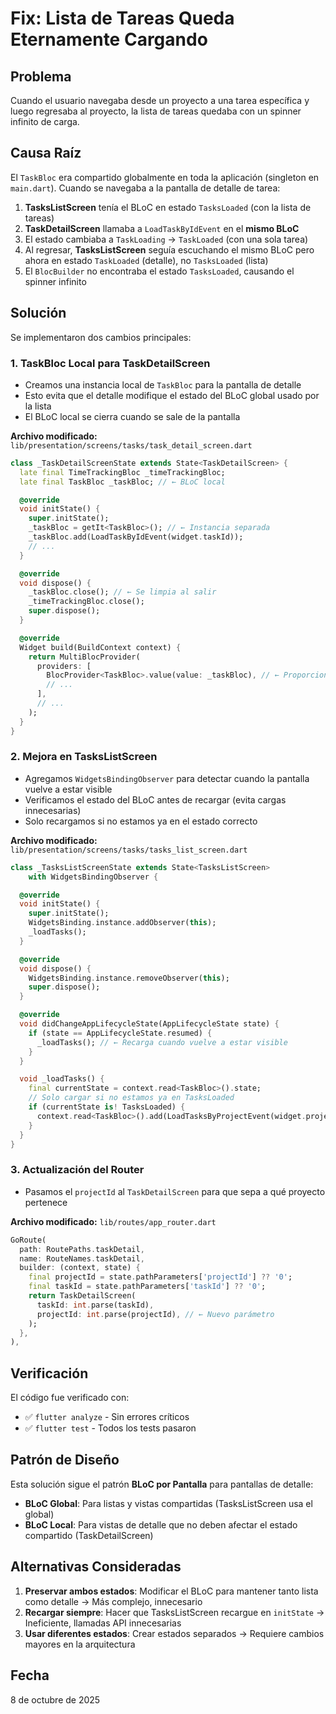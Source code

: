 # Fix: Lista de Tareas Queda Eternamente Cargando

## Problema

Cuando el usuario navegaba desde un proyecto a una tarea específica y luego regresaba al proyecto, la lista de tareas quedaba con un spinner infinito de carga.

## Causa Raíz

El `TaskBloc` era compartido globalmente en toda la aplicación (singleton en `main.dart`). Cuando se navegaba a la pantalla de detalle de tarea:

1. **TasksListScreen** tenía el BLoC en estado `TasksLoaded` (con la lista de tareas)
2. **TaskDetailScreen** llamaba a `LoadTaskByIdEvent` en el **mismo BLoC**
3. El estado cambiaba a `TaskLoading` → `TaskLoaded` (con una sola tarea)
4. Al regresar, **TasksListScreen** seguía escuchando el mismo BLoC pero ahora en estado `TaskLoaded` (detalle), no `TasksLoaded` (lista)
5. El `BlocBuilder` no encontraba el estado `TasksLoaded`, causando el spinner infinito

## Solución

Se implementaron dos cambios principales:

### 1. TaskBloc Local para TaskDetailScreen

- Creamos una instancia local de `TaskBloc` para la pantalla de detalle
- Esto evita que el detalle modifique el estado del BLoC global usado por la lista
- El BLoC local se cierra cuando se sale de la pantalla

**Archivo modificado:** `lib/presentation/screens/tasks/task_detail_screen.dart`

```dart
class _TaskDetailScreenState extends State<TaskDetailScreen> {
  late final TimeTrackingBloc _timeTrackingBloc;
  late final TaskBloc _taskBloc; // ← BLoC local

  @override
  void initState() {
    super.initState();
    _taskBloc = getIt<TaskBloc>(); // ← Instancia separada
    _taskBloc.add(LoadTaskByIdEvent(widget.taskId));
    // ...
  }

  @override
  void dispose() {
    _taskBloc.close(); // ← Se limpia al salir
    _timeTrackingBloc.close();
    super.dispose();
  }

  @override
  Widget build(BuildContext context) {
    return MultiBlocProvider(
      providers: [
        BlocProvider<TaskBloc>.value(value: _taskBloc), // ← Proporciona el BLoC local
        // ...
      ],
      // ...
    );
  }
}
```

### 2. Mejora en TasksListScreen

- Agregamos `WidgetsBindingObserver` para detectar cuando la pantalla vuelve a estar visible
- Verificamos el estado del BLoC antes de recargar (evita cargas innecesarias)
- Solo recargamos si no estamos ya en el estado correcto

**Archivo modificado:** `lib/presentation/screens/tasks/tasks_list_screen.dart`

```dart
class _TasksListScreenState extends State<TasksListScreen>
    with WidgetsBindingObserver {

  @override
  void initState() {
    super.initState();
    WidgetsBinding.instance.addObserver(this);
    _loadTasks();
  }

  @override
  void dispose() {
    WidgetsBinding.instance.removeObserver(this);
    super.dispose();
  }

  @override
  void didChangeAppLifecycleState(AppLifecycleState state) {
    if (state == AppLifecycleState.resumed) {
      _loadTasks(); // ← Recarga cuando vuelve a estar visible
    }
  }

  void _loadTasks() {
    final currentState = context.read<TaskBloc>().state;
    // Solo cargar si no estamos ya en TasksLoaded
    if (currentState is! TasksLoaded) {
      context.read<TaskBloc>().add(LoadTasksByProjectEvent(widget.projectId));
    }
  }
}
```

### 3. Actualización del Router

- Pasamos el `projectId` al `TaskDetailScreen` para que sepa a qué proyecto pertenece

**Archivo modificado:** `lib/routes/app_router.dart`

```dart
GoRoute(
  path: RoutePaths.taskDetail,
  name: RouteNames.taskDetail,
  builder: (context, state) {
    final projectId = state.pathParameters['projectId'] ?? '0';
    final taskId = state.pathParameters['taskId'] ?? '0';
    return TaskDetailScreen(
      taskId: int.parse(taskId),
      projectId: int.parse(projectId), // ← Nuevo parámetro
    );
  },
),
```

## Verificación

El código fue verificado con:

- ✅ `flutter analyze` - Sin errores críticos
- ✅ `flutter test` - Todos los tests pasaron

## Patrón de Diseño

Esta solución sigue el patrón **BLoC por Pantalla** para pantallas de detalle:

- **BLoC Global**: Para listas y vistas compartidas (TasksListScreen usa el global)
- **BLoC Local**: Para vistas de detalle que no deben afectar el estado compartido (TaskDetailScreen)

## Alternativas Consideradas

1. **Preservar ambos estados**: Modificar el BLoC para mantener tanto lista como detalle → Más complejo, innecesario
2. **Recargar siempre**: Hacer que TasksListScreen recargue en `initState` → Ineficiente, llamadas API innecesarias
3. **Usar diferentes estados**: Crear estados separados → Requiere cambios mayores en la arquitectura

## Fecha

8 de octubre de 2025
